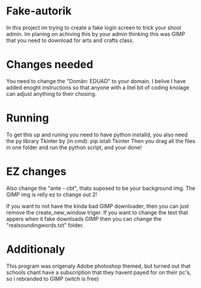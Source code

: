 # Fake-autorik

In this project im trying to create a fake login screen to trick your shool admin.
Im planing on achiving this by your admin thinking this was GIMP that you need to download for arts and crafts class.

# Changes needed

You need to change the "Domän: EDUAD" to your domain.
I belive I have added enoght instructions so that anyone with a litel bit of coding knolage can adjust anything to their chosing.

# Running

To get this up and runing you need to have python installd, you also need the py library Tkinter by (in cmd): pip istall Tkinter
Then you drag all the files in one folder and run the python script, and your done!

# EZ changes

Also change the "ante - cbt", thats suposed to be your background img.
The GIMP img is relly ez to change out 2!

If you want to not have the kinda bad GIMP downloader, then you can just remove the create_new_window triger.
If you want to change the text that appers when it fake downloads GIMP then you can change the "realsoundingwords.txt" folder.

# Additionaly

This program was origenaly Adobe photoshop themed, but turned out that schools chant have a subscription that they havent payed for on their pc's, so i rebranded to GIMP (witch is free)
